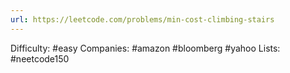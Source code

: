 ```yaml
---
url: https://leetcode.com/problems/min-cost-climbing-stairs
---
```


Difficulty: #easy
Companies: #amazon #bloomberg #yahoo
Lists: #neetcode150